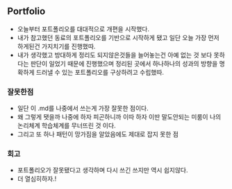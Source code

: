 ## Portfolio

- 오늘부터 포트폴리오를 대대적으로 개편을 시작했다.
- 내가 참고했던 동료의 포트폴리오를 기반으로 시작하게 됐고 일단 오늘 가장 먼저 하게된건 가지치기를 진행했따.
- 내가 생각했고 방대하게 정리도 되지않은것들을 늘어놓는건 아예 없는 것 보다 못하다는 판단이 일었기 때문에 진행했으며 정리된 곳에서 하나하나의 성과의 방향을 명확하게 드러낼 수 있는 포트폴리오를 구상하려고 수립했따.

### 잘못한점

- 일단 이 .md를 나중에서 쓰는게 가장 잘못한 점이다.
- 왜 그렇게 됏을까 나중에 하자 피곤하니까 이따 하자 이딴 말도안되는 미룸이 나의 논리체계 학습체계를 무너뜨린 것 이다.
- 그리고 또 하나 패턴이 망가짐을 알았음에도 제대로 잡지 못한 점


### 회고

- 포트폴리오가 잘못됐다고 생각하며 다시 쓰긴 쓰지만 역시 쉽지않다.
- 더 열심히하자.!
